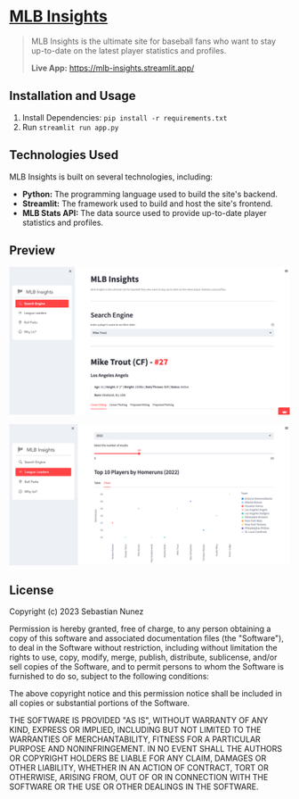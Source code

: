 # [MLB Insights](https://mlb-insights.streamlit.app/)

> MLB Insights is the ultimate site for baseball fans who want to stay up-to-date on the latest player statistics and profiles.
> 
> **Live App:** https://mlb-insights.streamlit.app/

## Installation and Usage

1. Install Dependencies: `pip install -r requirements.txt`
2. Run `streamlit run app.py`

## Technologies Used

MLB Insights is built on several technologies, including:

- **Python:** The programming language used to build the site's backend.
- **Streamlit:** The framework used to build and host the site's frontend.
- **MLB Stats API:** The data source used to provide up-to-date player statistics and profiles.

## Preview

![Search Engine](static/imgs/search_engine.png)

![League Leaders](static/imgs/league_leaders.png)

## License

Copyright (c) 2023 Sebastian Nunez

Permission is hereby granted, free of charge, to any person obtaining
a copy of this software and associated documentation files (the
"Software"), to deal in the Software without restriction, including
without limitation the rights to use, copy, modify, merge, publish,
distribute, sublicense, and/or sell copies of the Software, and to
permit persons to whom the Software is furnished to do so, subject to
the following conditions:

The above copyright notice and this permission notice shall be
included in all copies or substantial portions of the Software.

THE SOFTWARE IS PROVIDED "AS IS", WITHOUT WARRANTY OF ANY KIND,
EXPRESS OR IMPLIED, INCLUDING BUT NOT LIMITED TO THE WARRANTIES OF
MERCHANTABILITY, FITNESS FOR A PARTICULAR PURPOSE AND
NONINFRINGEMENT. IN NO EVENT SHALL THE AUTHORS OR COPYRIGHT HOLDERS BE
LIABLE FOR ANY CLAIM, DAMAGES OR OTHER LIABILITY, WHETHER IN AN ACTION
OF CONTRACT, TORT OR OTHERWISE, ARISING FROM, OUT OF OR IN CONNECTION
WITH THE SOFTWARE OR THE USE OR OTHER DEALINGS IN THE SOFTWARE.
